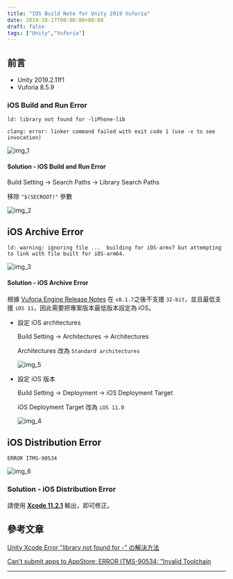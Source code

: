 ```yaml
---
title: "IOS Build Note for Unity 2019 Vuforia"
date: 2019-10-17T00:00:00+08:00
draft: false
tags: ["Unity","Vuforia"]
---
```

## 前言

* Unity 2019.2.11f1
* Vuforia 8.5.9

### iOS Build and Run Error

```text
ld: library not found for -liPhone-lib

clang: error: linker command failed with exit code 1 (use -v to see invocation)
```

![img_1](https://i.imgur.com/VfEWoVv.jpg)

#### Solution - iOS Build and Run Error

Build Setting -> Search Paths -> Library Search Paths

移除 `"$(SECROOT)"` 參數

![img_2](https://i.imgur.com/mHa5XkT.jpg)

## iOS Archive Error

```text
ld: warning: ignoring file ...  building for iOS-armv7 but attempting to link with file built for iOS-arm64.
```

![img_3](https://i.imgur.com/7YCtki6.jpg)

#### Solution - iOS Archive Error

根據 [Vuforia Engine Release Notes](https://library.vuforia.com/content/vuforia-library/en/articles/Release_Notes/Vuforia-SDK-Release-Notes.html) 在 `v8.1.7`之後不支援 `32-bit`，並且最低支援 `iOS 11`，因此需要把專案版本最低版本設定為 iOS。

* 設定 iOS architectures

    Build Setting -> Architectures -> Architectures

    Architectures 改為 `Standard architectures`

    ![img_5](https://i.imgur.com/1fcwuH9.jpg)

* 設定 iOS 版本

    Build Setting -> Deployment -> iOS Deployment Target

    iOS Deployment Target 改為 `iOS 11.0`

    ![img_4](https://i.imgur.com/rPGArpU.jpg)

## iOS Distribution Error

```text
ERROR ITMS-90534
```

![img_6](https://i.imgur.com/0KoHlnL.jpg)

### Solution - iOS Distribution Error

請使用 [**Xcode 11.2.1**](https://developer.apple.com/download/) 輸出，即可修正。

## 參考文章

[Unity Xcode Error "library not found for -" の解決方法](https://qiita.com/Narinii/items/d571ac9a4b2193f19bef)

[Can't submit apps to AppStore: ERROR ITMS-90534: "Invalid Toolchain](https://stackoverflow.com/a/58747930)

______________________________________________________________________
